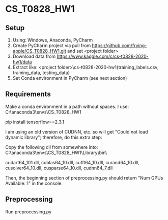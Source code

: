 # CS_T0828_HW1

## Setup

1. Using: Windows, Anaconda, PyCharm
2. Create PyCharm project via pull from https://github.com/frying-apple/CS_T0828_HW1.git and set \<project folder\>
3. Download data from https://www.kaggle.com/c/cs-t0828-2020-hw1/data
4. Extract like: \<project folder\>\\cs-t0828-2020-hw1\{training_labels.csv, training_data, testing_data}
5. Set Conda environment in PyCharm (see next section)

## Requirements
Make a conda environment in a path without spaces.  I use: C:\anaconda3\envs\CS_T0828_HW1

pip install tensorflow==2.3.1

I am using an old version of CUDNN, etc. so will get "Could not load dynamic library"; therefore, do this extra step:

Copy the following dll from somewhere into: C:\anaconda3\envs\CS_T0828_HW1\Library\bin\ 

cudart64_101.dll, 
cublas64_10.dll, 
cufft64_10.dll, 
curand64_10.dll, 
cusolver64_10.dll, 
cusparse64_10.dll, 
cudnn64_7.dll

Then, the beginning section of preprocessing.py should return "Num GPUs Available:  1" in the console.

## Preprocessing
Run preprocessing.py